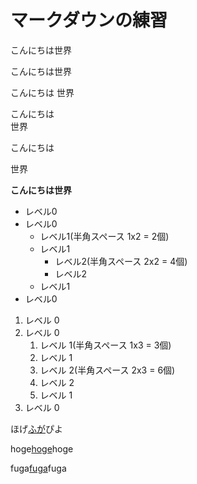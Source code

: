 # マークダウンの練習
こんにちは世界

こんにちは世界

こんにちは
世界

こんにちは  
世界

こんにちは

世界

**こんにちは世界**

- レベル0
- レベル0
  - レベル1(半角スペース 1x2 = 2個)
  - レベル1
    - レベル2(半角スペース 2x2 = 4個)
    - レベル2
  - レベル1
- レベル0

1. レベル 0
1. レベル 0
   1. レベル 1(半角スペース 1x3 = 3個)
   1. レベル 1
     1. レベル 2(半角スペース 2x3 = 6個)
     1. レベル 2
   1. レベル 1
1. レベル 0

ほげ[ふが](https://github.com/)ぴよ

hoge[hoge](./hoge.md)hoge

fuga[fuga](./fuga/fuga.md)fuga

